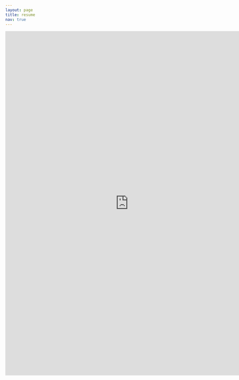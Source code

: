 ```yaml
---
layout: page
title: resume
nav: true
---
```

<iframe src="https://onedrive.live.com/embed?cid=A3620380E3656156&resid=A3620380E3656156%211948&authkey=AHtoPCn7aOINpJs&em=2" width="770" height="1080" frameborder="0" scrolling="no"></iframe>